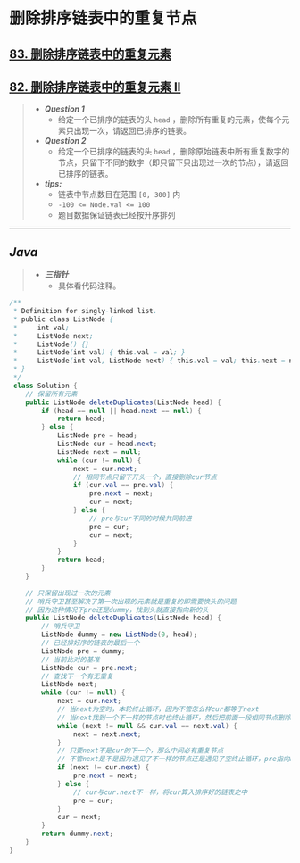 # 删除排序链表中的重复节点

## [83. 删除排序链表中的重复元素](https://leetcode.cn/problems/remove-duplicates-from-sorted-list/)

## [82. 删除排序链表中的重复元素 II](https://leetcode.cn/problems/remove-duplicates-from-sorted-list-ii/)

> - ***Question 1***
>   - 给定一个已排序的链表的头 `head` ，删除所有重复的元素，使每个元素只出现一次，请返回已排序的链表。
> - ***Question 2***
>   - 给定一个已排序的链表的头 `head` ，删除原始链表中所有重复数字的节点，只留下不同的数字（即只留下只出现过一次的节点），请返回已排序的链表。
> - ***tips:***
>   - 链表中节点数目在范围 `[0, 300]` 内
>   - `-100 <= Node.val <= 100`  
>   - 题目数据保证链表已经按升序排列

---

## *Java*

> - ***三指针***
>   - 具体看代码注释。

```java
/**
 * Definition for singly-linked list.
 * public class ListNode {
 *     int val;
 *     ListNode next;
 *     ListNode() {}
 *     ListNode(int val) { this.val = val; }
 *     ListNode(int val, ListNode next) { this.val = val; this.next = next; }
 * }
 */
 class Solution {
    // 保留所有元素
    public ListNode deleteDuplicates(ListNode head) {
        if (head == null || head.next == null) {
            return head;
        } else {
            ListNode pre = head;
            ListNode cur = head.next;
            ListNode next = null;
            while (cur != null) {
                next = cur.next;
                // 相同节点只留下开头一个，直接删除cur节点
                if (cur.val == pre.val) {
                    pre.next = next;
                    cur = next;
                } else {
                    // pre与cur不同的时候共同前进
                    pre = cur;
                    cur = next;
                }
            }
            return head;
        }
    }
    
    // 只保留出现过一次的元素
    // 哨兵守卫甚至解决了第一次出现的元素就是重复的即需要换头的问题
    // 因为这种情况下pre还是dummy，找到头就直接指向新的头
    public ListNode deleteDuplicates(ListNode head) {
        // 哨兵守卫
        ListNode dummy = new ListNode(0, head);
        // 已经排好序的链表的最后一个
        ListNode pre = dummy;
        // 当前比对的基准
        ListNode cur = pre.next;
        // 查找下一个有无重复
        ListNode next;
        while (cur != null) {
            next = cur.next;
            // 当next为空时，本轮终止循环，因为不管怎么样cur都等于next
            // 当next找到一个不一样的节点时也终止循环，然后把前面一段相同节点删除掉
            while (next != null && cur.val == next.val) {
                next = next.next;
            }
            // 只要next不是cur的下一个，那么中间必有重复节点
            // 不管next是不是因为遇见了不一样的节点还是遇见了空终止循环，pre指向next就对了
            if (next != cur.next) {
                pre.next = next;
            } else {
                // cur与cur.next不一样，将cur算入排序好的链表之中
                pre = cur;
            }
            cur = next;
        }
        return dummy.next;
    }
}
```
